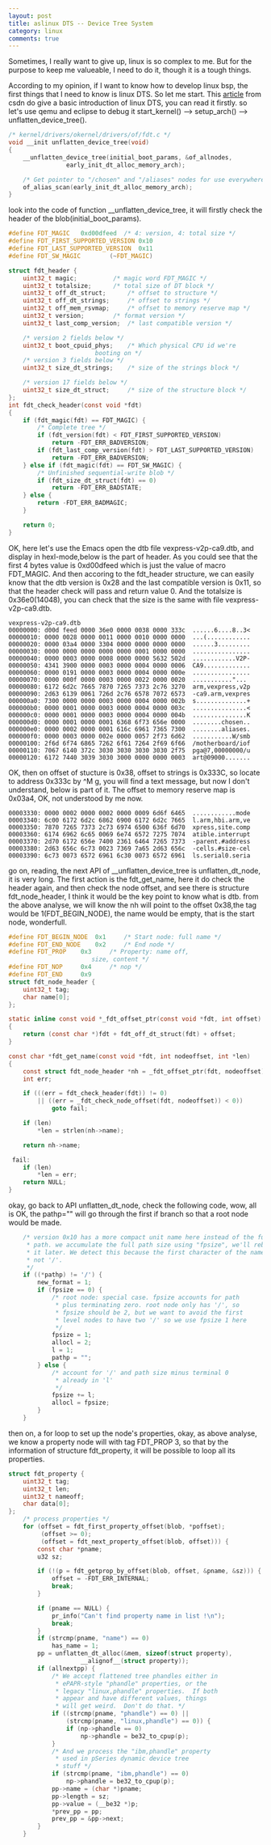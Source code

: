 ```yaml
---
layout: post
title: aslinux DTS -- Device Tree System
category: linux
comments: true
---
```



Sometimes, I really want to give up, linux is so complex to me. But for the purpose to keep me valueable, I need to do it, though it is a tough things.

According to my opinion, if I want to know how to develop linux bsp, the first things that I need to know is linux DTS. So let me start. This [article](http://blog.csdn.net/ermuzhi/article/details/9289523) from csdn do give a basic introduction of linux DTS, you can read it firstly. so let's use qemu and eclipse to debug it start\_kernel() --> setup\_arch() --> unflatten\_device\_tree().

```c
/* kernel/drivers/okernel/drivers/of/fdt.c */
void __init unflatten_device_tree(void)
{
	__unflatten_device_tree(initial_boot_params, &of_allnodes,
				early_init_dt_alloc_memory_arch);

	/* Get pointer to "/chosen" and "/aliases" nodes for use everywhere */
	of_alias_scan(early_init_dt_alloc_memory_arch);
}
```

look into the code of function __unflatten\_device\_tree, it will firstly check the header of the blob(initial\_boot\_params).

```c
#define FDT_MAGIC	0xd00dfeed	/* 4: version, 4: total size */
#define FDT_FIRST_SUPPORTED_VERSION	0x10
#define FDT_LAST_SUPPORTED_VERSION	0x11
#define FDT_SW_MAGIC		(~FDT_MAGIC)

struct fdt_header {
	uint32_t magic;			 /* magic word FDT_MAGIC */
	uint32_t totalsize;		 /* total size of DT block */
	uint32_t off_dt_struct;		 /* offset to structure */
	uint32_t off_dt_strings;	 /* offset to strings */
	uint32_t off_mem_rsvmap;	 /* offset to memory reserve map */
	uint32_t version;		 /* format version */
	uint32_t last_comp_version;	 /* last compatible version */

	/* version 2 fields below */
	uint32_t boot_cpuid_phys;	 /* Which physical CPU id we're
					    booting on */
	/* version 3 fields below */
	uint32_t size_dt_strings;	 /* size of the strings block */

	/* version 17 fields below */
	uint32_t size_dt_struct;	 /* size of the structure block */
};
int fdt_check_header(const void *fdt)
{
	if (fdt_magic(fdt) == FDT_MAGIC) {
		/* Complete tree */
		if (fdt_version(fdt) < FDT_FIRST_SUPPORTED_VERSION)
			return -FDT_ERR_BADVERSION;
		if (fdt_last_comp_version(fdt) > FDT_LAST_SUPPORTED_VERSION)
			return -FDT_ERR_BADVERSION;
	} else if (fdt_magic(fdt) == FDT_SW_MAGIC) {
		/* Unfinished sequential-write blob */
		if (fdt_size_dt_struct(fdt) == 0)
			return -FDT_ERR_BADSTATE;
	} else {
		return -FDT_ERR_BADMAGIC;
	}

	return 0;
}
```

OK, here let's use the Emacs open the dtb file vexpress-v2p-ca9.dtb, and display in hexl-mode,below is the part of header. As you could see that the first 4 bytes value is 0xd00dfeed which is just the value of macro FDT\_MAGIC. And then accoring to the fdt_header structure, we can easily know that the dtb version is 0x28 and the last compatible version is 0x11, so that the header check will pass and return value 0.
And the totalsize is 0x36e0(14048), you can check that the size is the same with file vexpress-v2p-ca9.dtb.

```text
vexpress-v2p-ca9.dtb
00000000: d00d feed 0000 36e0 0000 0038 0000 333c  ......6....8..3<
00000010: 0000 0028 0000 0011 0000 0010 0000 0000  ...(............
00000020: 0000 03a4 0000 3304 0000 0000 0000 0000  ......3.........
00000030: 0000 0000 0000 0000 0000 0001 0000 0000  ................
00000040: 0000 0003 0000 0008 0000 0000 5632 502d  ............V2P-
00000050: 4341 3900 0000 0003 0000 0004 0000 0006  CA9.............
00000060: 0000 0191 0000 0003 0000 0004 0000 000e  ................
00000070: 0000 000f 0000 0003 0000 0022 0000 0020  ..........."... 
00000080: 6172 6d2c 7665 7870 7265 7373 2c76 3270  arm,vexpress,v2p
00000090: 2d63 6139 0061 726d 2c76 6578 7072 6573  -ca9.arm,vexpres
000000a0: 7300 0000 0000 0003 0000 0004 0000 002b  s..............+
000000b0: 0000 0001 0000 0003 0000 0004 0000 003c  ...............<
000000c0: 0000 0001 0000 0003 0000 0004 0000 004b  ...............K
000000d0: 0000 0001 0000 0001 6368 6f73 656e 0000  ........chosen..
000000e0: 0000 0002 0000 0001 616c 6961 7365 7300  ........aliases.
000000f0: 0000 0003 0000 002e 0000 0057 2f73 6d62  ...........W/smb
00000100: 2f6d 6f74 6865 7262 6f61 7264 2f69 6f66  /motherboard/iof
00000110: 7067 6140 372c 3030 3030 3030 3030 2f75  pga@7,00000000/u
00000120: 6172 7440 3039 3030 3000 0000 0000 0003  art@09000.......
```

OK, then on offset of stucture is 0x38, offset to strings is 0x333C, so locate to address 0x333c by ^M g, you will find a text message, but now I don't understand, below is part of it. The offset to memory reserve map is 0x03a4, OK, not understood by me now.

```text
00003330: 0000 0002 0000 0002 0000 0009 6d6f 6465  ............mode
00003340: 6c00 6172 6d2c 6862 6900 6172 6d2c 7665  l.arm,hbi.arm,ve
00003350: 7870 7265 7373 2c73 6974 6500 636f 6d70  xpress,site.comp
00003360: 6174 6962 6c65 0069 6e74 6572 7275 7074  atible.interrupt
00003370: 2d70 6172 656e 7400 2361 6464 7265 7373  -parent.#address
00003380: 2d63 656c 6c73 0023 7369 7a65 2d63 656c  -cells.#size-cel
00003390: 6c73 0073 6572 6961 6c30 0073 6572 6961  ls.serial0.seria
```

go on, reading, the next API of __unflatten\_device\_tree is unflatten\_dt\_node, it is very long. The first action is the fdt\_get\_name, here it do check the header again, and then check the node offset, and see there is structure fdt\_node\_header, I think it would be the key point to know what is dtb. from the above analyse, we will know the nh will point to the offset 0x38,the tag would be 1(FDT\_BEGIN\_NODE), the name would be empty, that is the start node, wonderfull.

```c
#define FDT_BEGIN_NODE	0x1		/* Start node: full name */
#define FDT_END_NODE	0x2		/* End node */
#define FDT_PROP	0x3		/* Property: name off,
					   size, content */
#define FDT_NOP		0x4		/* nop */
#define FDT_END		0x9
struct fdt_node_header {
	uint32_t tag;
	char name[0];
};

static inline const void *_fdt_offset_ptr(const void *fdt, int offset)
{
	return (const char *)fdt + fdt_off_dt_struct(fdt) + offset;
}

const char *fdt_get_name(const void *fdt, int nodeoffset, int *len)
{
	const struct fdt_node_header *nh = _fdt_offset_ptr(fdt, nodeoffset);
	int err;

	if (((err = fdt_check_header(fdt)) != 0)
	    || ((err = _fdt_check_node_offset(fdt, nodeoffset)) < 0))
			goto fail;

	if (len)
		*len = strlen(nh->name);

	return nh->name;

 fail:
	if (len)
		*len = err;
	return NULL;
}
```

okay, go back to API unflatten\_dt\_node, check the following code, wow, all is OK, the pathp="" will go through the first if branch so that a root node would be made.

```c
	/* version 0x10 has a more compact unit name here instead of the full
	 * path. we accumulate the full path size using "fpsize", we'll rebuild
	 * it later. We detect this because the first character of the name is
	 * not '/'.
	 */
	if ((*pathp) != '/') {
		new_format = 1;
		if (fpsize == 0) {
			/* root node: special case. fpsize accounts for path
			 * plus terminating zero. root node only has '/', so
			 * fpsize should be 2, but we want to avoid the first
			 * level nodes to have two '/' so we use fpsize 1 here
			 */
			fpsize = 1;
			allocl = 2;
			l = 1;
			pathp = "";
		} else {
			/* account for '/' and path size minus terminal 0
			 * already in 'l'
			 */
			fpsize += l;
			allocl = fpsize;
		}
	}

```

then on, a for loop to set up the node's properties, okay, as above analyse, we know a property node will with tag FDT\_PROP 3, so that by the information of structure fdt_property, it will be possible to loop all its properties.

```c
struct fdt_property {
	uint32_t tag;
	uint32_t len;
	uint32_t nameoff;
	char data[0];
};
	/* process properties */
	for (offset = fdt_first_property_offset(blob, *poffset);
	     (offset >= 0);
	     (offset = fdt_next_property_offset(blob, offset))) {
		const char *pname;
		u32 sz;

		if (!(p = fdt_getprop_by_offset(blob, offset, &pname, &sz))) {
			offset = -FDT_ERR_INTERNAL;
			break;
		}

		if (pname == NULL) {
			pr_info("Can't find property name in list !\n");
			break;
		}
		if (strcmp(pname, "name") == 0)
			has_name = 1;
		pp = unflatten_dt_alloc(&mem, sizeof(struct property),
					__alignof__(struct property));
		if (allnextpp) {
			/* We accept flattened tree phandles either in
			 * ePAPR-style "phandle" properties, or the
			 * legacy "linux,phandle" properties.  If both
			 * appear and have different values, things
			 * will get weird.  Don't do that. */
			if ((strcmp(pname, "phandle") == 0) ||
			    (strcmp(pname, "linux,phandle") == 0)) {
				if (np->phandle == 0)
					np->phandle = be32_to_cpup(p);
			}
			/* And we process the "ibm,phandle" property
			 * used in pSeries dynamic device tree
			 * stuff */
			if (strcmp(pname, "ibm,phandle") == 0)
				np->phandle = be32_to_cpup(p);
			pp->name = (char *)pname;
			pp->length = sz;
			pp->value = (__be32 *)p;
			*prev_pp = pp;
			prev_pp = &pp->next;
		}
	}
```